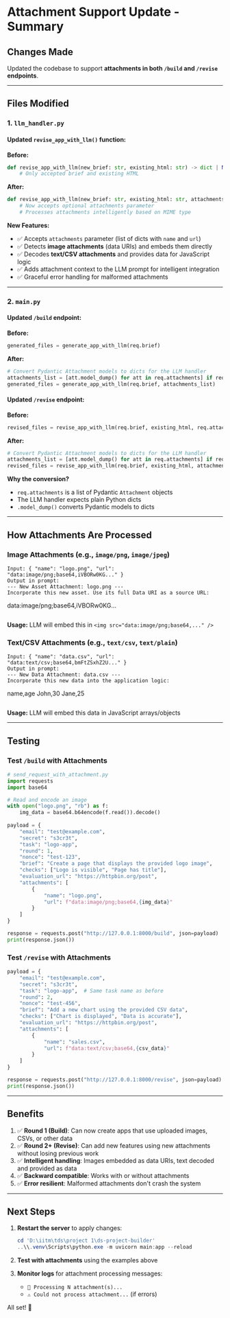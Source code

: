 # Attachment Support Update - Summary

## Changes Made

Updated the codebase to support **attachments in both `/build` and `/revise` endpoints**.

---

## Files Modified

### 1. `llm_handler.py`

#### Updated `revise_app_with_llm()` function:

**Before:**
```python
def revise_app_with_llm(new_brief: str, existing_html: str) -> dict | None:
    # Only accepted brief and existing HTML
```

**After:**
```python
def revise_app_with_llm(new_brief: str, existing_html: str, attachments: list | None = None) -> dict | None:
    # Now accepts optional attachments parameter
    # Processes attachments intelligently based on MIME type
```

**New Features:**
- ✅ Accepts `attachments` parameter (list of dicts with `name` and `url`)
- ✅ Detects **image attachments** (data URIs) and embeds them directly
- ✅ Decodes **text/CSV attachments** and provides data for JavaScript logic
- ✅ Adds attachment context to the LLM prompt for intelligent integration
- ✅ Graceful error handling for malformed attachments

---

### 2. `main.py`

#### Updated `/build` endpoint:

**Before:**
```python
generated_files = generate_app_with_llm(req.brief)
```

**After:**
```python
# Convert Pydantic Attachment models to dicts for the LLM handler
attachments_list = [att.model_dump() for att in req.attachments] if req.attachments else None
generated_files = generate_app_with_llm(req.brief, attachments_list)
```

#### Updated `/revise` endpoint:

**Before:**
```python
revised_files = revise_app_with_llm(req.brief, existing_html, req.attachments)
```

**After:**
```python
# Convert Pydantic Attachment models to dicts for the LLM handler
attachments_list = [att.model_dump() for att in req.attachments] if req.attachments else None
revised_files = revise_app_with_llm(req.brief, existing_html, attachments_list)
```

**Why the conversion?**
- `req.attachments` is a list of Pydantic `Attachment` objects
- The LLM handler expects plain Python dicts
- `.model_dump()` converts Pydantic models to dicts

---

## How Attachments Are Processed

### Image Attachments (e.g., `image/png`, `image/jpeg`)
```
Input: { "name": "logo.png", "url": "data:image/png;base64,iVBORw0KG..." }
Output in prompt:
--- New Asset Attachment: logo.png ---
Incorporate this new asset. Use its full Data URI as a source URL:
```
data:image/png;base64,iVBORw0KG...
```
```

**Usage:** LLM will embed this in `<img src="data:image/png;base64,..." />`

### Text/CSV Attachments (e.g., `text/csv`, `text/plain`)
```
Input: { "name": "data.csv", "url": "data:text/csv;base64,bmFtZSxhZ2U..." }
Output in prompt:
--- New Data Attachment: data.csv ---
Incorporate this new data into the application logic:
```
name,age
John,30
Jane,25
```
```

**Usage:** LLM will embed this data in JavaScript arrays/objects

---

## Testing

### Test `/build` with Attachments

```python
# send_request_with_attachment.py
import requests
import base64

# Read and encode an image
with open("logo.png", "rb") as f:
    img_data = base64.b64encode(f.read()).decode()
    
payload = {
    "email": "test@example.com",
    "secret": "s3cr3t",
    "task": "logo-app",
    "round": 1,
    "nonce": "test-123",
    "brief": "Create a page that displays the provided logo image",
    "checks": ["Logo is visible", "Page has title"],
    "evaluation_url": "https://httpbin.org/post",
    "attachments": [
        {
            "name": "logo.png",
            "url": f"data:image/png;base64,{img_data}"
        }
    ]
}

response = requests.post("http://127.0.0.1:8000/build", json=payload)
print(response.json())
```

### Test `/revise` with Attachments

```python
payload = {
    "email": "test@example.com",
    "secret": "s3cr3t",
    "task": "logo-app",  # Same task name as before
    "round": 2,
    "nonce": "test-456",
    "brief": "Add a new chart using the provided CSV data",
    "checks": ["Chart is displayed", "Data is accurate"],
    "evaluation_url": "https://httpbin.org/post",
    "attachments": [
        {
            "name": "sales.csv",
            "url": f"data:text/csv;base64,{csv_data}"
        }
    ]
}

response = requests.post("http://127.0.0.1:8000/revise", json=payload)
print(response.json())
```

---

## Benefits

1. ✅ **Round 1 (Build)**: Can now create apps that use uploaded images, CSVs, or other data
2. ✅ **Round 2+ (Revise)**: Can add new features using new attachments without losing previous work
3. ✅ **Intelligent handling**: Images embedded as data URIs, text decoded and provided as data
4. ✅ **Backward compatible**: Works with or without attachments
5. ✅ **Error resilient**: Malformed attachments don't crash the system

---

## Next Steps

1. **Restart the server** to apply changes:
   ```powershell
   cd 'D:\iitm\tds\project 1\ds-project-builder'
   ..\\.venv\Scripts\python.exe -m uvicorn main:app --reload
   ```

2. **Test with attachments** using the examples above

3. **Monitor logs** for attachment processing messages:
   - `📄 Processing N attachment(s)...`
   - `⚠️ Could not process attachment...` (if errors)

All set! 🎉
